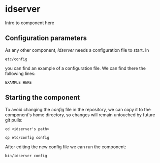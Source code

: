 # idserver
Intro to component here


## Configuration parameters
As any other component, *idserver* needs a configuration file to start. In
```
etc/config
```
you can find an example of a configuration file. We can find there the following lines:
```
EXAMPLE HERE
```

## Starting the component
To avoid changing the *config* file in the repository, we can copy it to the component's home directory, so changes will remain untouched by future git pulls:

```
cd <idserver's path> 
```
```
cp etc/config config
```

After editing the new config file we can run the component:

```
bin/idserver config
```

